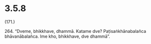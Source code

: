 

# 3.5.8



(171.)

264\. “Dveme, bhikkhave, dhammā. Katame dve? Paṭisaṅkhānabalañca bhāvanābalañca. Ime kho, bhikkhave, dve dhammā”.



